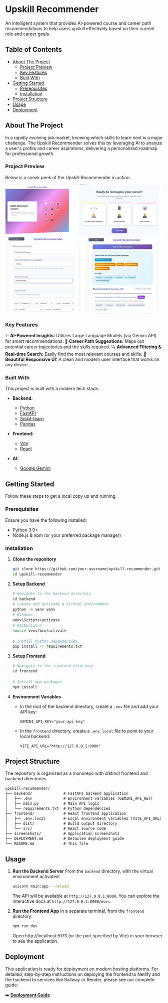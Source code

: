 # Upskill Recommender


An intelligent system that provides AI-powered course and career path recommendations to help users upskill effectively based on their current role and career goals.

## Table of Contents

- [About The Project](#about-the-project)
  - [Project Preview](#project-preview)
  - [Key Features](#key-features)
  - [Built With](#built-with)
- [Getting Started](#getting-started)
  - [Prerequisites](#prerequisites)
  - [Installation](#installation)
- [Project Structure](#project-structure)
- [Usage](#usage)
- [Deployment](#deployment)

## About The Project

In a rapidly evolving job market, knowing which skills to learn next is a major challenge. The Upskill Recommender solves this by leveraging AI to analyze a user's profile and career aspirations, delivering a personalized roadmap for professional growth.

### Project Preview

Below is a sneak peek of the Upskill Recommender in action.

![Upskill Recommender - Main Interface](screenshots/image.png)
![Upskill Recommender - Recommendation Results](screenshots/image1.png)
### Key Features

✨ **AI-Powered Insights:** Utilizes Large Language Models (via Gemini API) for smart recommendations.
🎯 **Career Path Suggestions:** Maps out potential career trajectories and the skills required.
🔍 **Advanced Filtering & Real-time Search:** Easily find the most relevant courses and skills.
📱 **Beautiful Responsive UI:** A clean and modern user interface that works on any device.

### Built With

This project is built with a modern tech stack:

*   **Backend:**
    *   [Python](https://www.python.org/)
    *   [FastAPI](https://fastapi.tiangolo.com/)
    *   [Scikit-learn](https://scikit-learn.org/)
    *   [Pandas](https://pandas.pydata.org/)
*   **Frontend:**
    *   [Vite](https://vitejs.dev/)
    *   [React](https://reactjs.org/) 
   
*   **AI:**
    *   [Google Gemini](https://ai.google.dev/)

## Getting Started

Follow these steps to get a local copy up and running.

### Prerequisites

Ensure you have the following installed:
*   Python 3.9+
*   Node.js & npm (or your preferred package manager)

### Installation

1.  **Clone the repository**
    ```sh
    git clone https://github.com/your-username/upskill-recommender.git
    cd upskill-recommender
    ```

2.  **Setup Backend**
    ```sh
    # Navigate to the backend directory
    cd backend
    # Create and activate a virtual environment
    python -m venv venv
    # Windows
    venv\Scripts\activate
    # macOS/Linux
    source venv/bin/activate

    # Install Python dependencies
    pip install -r requirements.txt
    ```

3.  **Setup Frontend**
    ```sh
    # Navigate to the frontend directory
    cd frontend

    # Install npm packages
    npm install
    ```

4.  **Environment Variables**
    *   In the root of the backend directory, create a `.env` file and add your API key:
        ```dotenv
        GEMINI_API_KEY="your-api-key"
        ```
    *   In the `frontend` directory, create a `.env.local` file to point to your local backend:
        ```
        VITE_API_URL="http://127.0.0.1:8000"
        ```

## Project Structure

The repository is organized as a monorepo with distinct frontend and backend directories.

```
upskill-recommender/
├── backend/              # FastAPI backend application
│   ├── .env              # Environment variables (GEMINI_API_KEY)
│   ├── main.py           # Main API logic
│   └── requirements.txt  # Python dependencies
├── frontend/             # React frontend application
│   ├── .env.local        # Local environment variables (VITE_API_URL)
│   ├── dist/             # Build output directory
│   └── src/              # React source code
├── screenshots/          # Application screenshots
├── DEPLOYMENT.md         # Detailed deployment guide
└── README.md             # This file
```

## Usage

1.  **Run the Backend Server**
    From the `backend` directory, with the virtual environment activated:
    ```sh
    uvicorn main:app --reload
    ```
    The API will be available at `http://127.0.0.1:8000`. You can explore the interactive docs at `http://127.0.0.1:8000/docs`.

2.  **Run the Frontend App**
    In a separate terminal, from the `frontend` directory:
    ```sh
    npm run dev
    ```
    Open http://localhost:5173 (or the port specified by Vite) in your browser to see the application.

## Deployment

This application is ready for deployment on modern hosting platforms. For detailed, step-by-step instructions on deploying the frontend to Netlify and the backend to services like Railway or Render, please see our complete guide:

➡️ [**Deployment Guide**](DEPLOYMENT.md)


